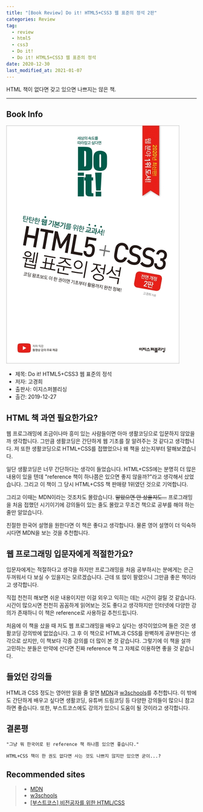```yaml
---  
title: "[Book Review] Do it! HTML5+CSS3 웹 표준의 정석 2판"  
categories: Review  
tag:
  - review
  - html5
  - css3
  - Do it!
  - Do it! HTML5+CSS3 웹 표준의 정석
date: 2020-12-30
last_modified_at: 2021-01-07
---  
```


HTML 책이 없다면 갖고 있으면 나쁘지는 않은 책.

---

## Book Info

[![책](/assets/images/review/Do-it!-HTML5-CSS3.jpg)](http://www.kyobobook.co.kr/product/detailViewKor.laf?ejkGb=KOR&mallGb=KOR&barcode=9791163031291&orderClick=LEa&Kc=)

- 제목: Do it! HTML5+CSS3 웹 표준의 정석
- 저자: 고경희
- 출판사: 이지스퍼블리싱
- 출간: 2019-12-27

## HTML 책 과연 필요한가요?

웹 프로그래밍에 조금이나마 흥미 있는 사람들이면 아마 생활코딩으로 입문하지 않았을까 생각합니다. 그만큼 생활코딩은 간단하게 웹 기초를 잘 알려주는 것 같다고 생각합니다. 저 또한 생활코딩으로 HTML+CSS를 접했었으나 왜 책을 샀는지부터 말해보겠습니다.

일단 생활코딩은 너무 간단하다는 생각이 들었습니다. HTML+CSS에는 분명히 더 많은 내용이 있을 텐데 "reference 책이 하나쯤은 있으면 좋지 않을까?"라고 생각해서 샀었습니다. 그리고 이 책이 그 당시 HTML+CSS 책 판매량 1위였던 것으로 기억합니다.

그리고 이때는 MDN이라는 것조차도 몰랐습니다. ~~알았으면 안 샀을지도...~~ 프로그래밍을 처음 접했던 시기이기에 강의들이 있는 줄도 몰랐고 무조건 책으로 공부를 해야 하는 줄만 알았습니다.

친절한 한국어 설명을 원한다면 이 책은 좋다고 생각합니다. 물론 영어 설명이 더 익숙하시다면 MDN을 보는 것을 추천합니다.

## 웹 프로그래밍 입문자에게 적절한가요? 

입문자에게는 적절하다고 생각을 하지만 프로그래밍을 처음 공부하시는 분에게는 은근 두꺼워서 다 보실 수 있을지는 모르겠습니다. 근데 또 많이 팔렸으니 그만큼 좋은 책이라고 생각합니다.

직접 천천히 해보면 쉬운 내용이지만 이걸 외우고 익히는 데는 시간이 걸릴 것 같습니다. 시간이 많으시면 천천히 꼼꼼하게 읽어보는 것도 좋다고 생각하지만 인터넷에 다양한 강의가 존재하니 이 책은 reference로 사용하길 추천드립니다.

처음에 이 책을 샀을 때 저도 웹 프로그래밍을 배우고 싶다는 생각이었으며 들은 것은 생활코딩 강의밖에 없었습니다. 그 후 이 책으로 HTML과 CSS를 완벽하게 공부한다는 생각으로 샀지만, 이 책보다 각종 강의를 더 많이 본 것 같습니다. 그렇기에 이 책을 살까 고민하는 분들은 만약에 산다면 진짜 reference 책 그 자체로 이용하면 좋을 것 같습니다.

## 들었던 강의들

HTML과 CSS 정도는 영어만 읽을 줄 알면 [MDN](https://developer.mozilla.org/ko/)과 [w3schools](https://www.w3schools.com/)를 추천합니다. 이 밖에도 간단하게 배우고 싶다면 생활코딩, 유튜버 드림코딩 등 다양한 강의들이 많으니 참고하면 좋습니다. 또한, 부스트코스에도 강의가 있으니 도움이 될 것이라고 생각합니다. 

## 결론평

`"그냥 뭐 한국어로 된 reference 책 하나쯤 있으면 좋습니다."`

`HTML+CSS 책이 한 권도 없다면 사는 것도 나쁘지 않지만 있으면 굳이...?`

## Recommended sites

>- [MDN](https://developer.mozilla.org/ko/)
>- [w3schools](https://www.w3schools.com/)
>- [[부스트코스] 비전공자를 위한 HTML/CSS](https://www.boostcourse.org/cs120)
